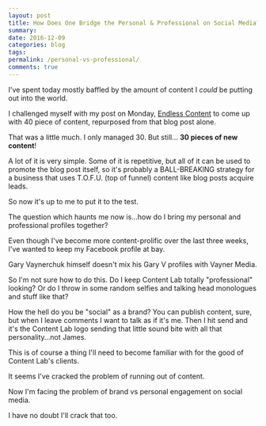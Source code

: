 ```yaml
---
layout: post
title: How Does One Bridge the Personal & Professional on Social Media? 
summary: 
date: 2016-12-09 
categories: blog
tags: 
permalink: /personal-vs-professional/
comments: true
---
```


I've spent today mostly baffled by the amount of content I *could* be putting out into the world. 

I challenged myself with my post on Monday, [Endless Content](https://blog.contentlab.io/endless-content-never-run-out-of-ideas-27c60589f98f) to come up with 40 piece of content, repurposed from that blog post alone. 

That was a little much. I only managed 30. But still… **30 pieces of new content**! 

A lot of it is very simple. Some of it is repetitive, but all of it can be used to promote the blog post itself, so it's probably a BALL-BREAKING strategy for a business that uses T.O.F.U. (top of funnel) content like blog posts acquire leads. 

So now it's up to me to put it to the test. 

The question which haunts me now is…how do I bring my personal and professional profiles together? 

Even though I've become more content-prolific over the last three weeks, I've wanted to keep my Facebook profile at bay. 

Gary Vaynerchuk himself doesn't mix his Gary V profiles with Vayner Media. 

So I'm not sure how to do this. Do I keep Content Lab totally "professional" looking? Or do I throw in some random selfies and talking head monologues and stuff like that? 

How the hell do you be "social" as a brand? You can publish content, sure, but when I leave comments I want to talk as if it's me. Then I hit send and it's the Content Lab logo sending that little sound bite with all that personality…not James. 

This is of course a thing I'll need to become familiar with for the good of Content Lab's clients. 

It seems I've cracked the problem of running out of content. 

Now I'm facing the problem of brand vs personal engagement on social media. 

I have no doubt I'll crack that too. 